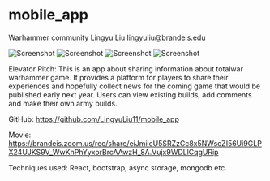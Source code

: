 # mobile_app

Warhammer community
Lingyu Liu
lingyuliu@brandeis.edu

![Screenshot](home.jpg)
![Screenshot](reviews.jpg)
![Screenshot](builds.jpg)
![Screenshot](show_builds.jpg)

Elevator Pitch: 
This is an app about sharing information about totalwar warhammer game. It provides a platform for players to share their experiences and hopefully collect news for the coming game that would be published early next year. Users can view existing builds, add comments and make their own army builds.

GitHub:
https://github.com/LingyuLiu11/mobile_app

Movie:
https://brandeis.zoom.us/rec/share/eiJmiicU5SRZzCc8x5NWscZI56Ui9GLPX24UJKS9V_WwKhPhYyxorBrcAAwzH_8A.Vujx9WDLlCqgURip

Techniques used: React, bootstrap, async storage, mongodb etc.
